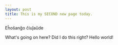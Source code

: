 ```yaml
---
layout: post
title: This is my SECOND new page today.	
---
```


Eĥoŝanĝo ĉiuĵaŭde

What's going on here?  Did I do this right?  Hello world!